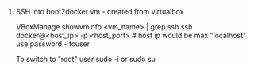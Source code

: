 1. SSH into boot2docker vm - created from virtualbox

   VBoxManage showvminfo <vm_name> | grep ssh
   ssh docker@<host_ip> -p <host_port>       # host ip would be max "localhost"
   use password - tcuser
   
   To switch to "root" user
   sudo -i   or   sudo su